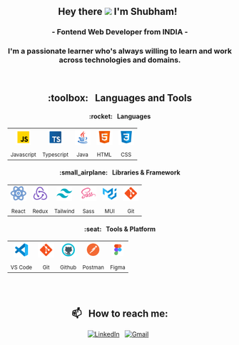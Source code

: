 <h2 align="center">Hey there <img src="https://media.giphy.com/media/hvRJCLFzcasrR4ia7z/giphy.gif" width="30"> I'm Shubham! &nbsp;</h2>
 <p align="center">
    <h3 align="center"> - Fontend Web Developer from INDIA - </h3>
    <h3 align="center"> I'm a passionate learner who's always willing to learn and work across technologies and domains.</h3>
</p>

</br>
<h2 align="center"> :toolbox: &nbsp; Languages and Tools </h2>

<h4 align="center"> :rocket: &nbsp; Languages </h4>
<table align="center" >
	<tr align="center">	
		<td >
			<img src="./Assets/js.svg" width="35"/>
		</td>
		<td >
			<img src="./Assets/typescript.svg" width="35"/>
		</td>
		<td>
			<img src="./Assets/java.svg" width="35"/>
		</td>
		<td>
			<img src="./Assets/html.svg" width="35"/>
		</td>
		<td >
			<img src="./Assets/css.svg" width="35"/>
		</td>
  </tr>
     <tr align="center" >
     <td><sub>Javascript</sub></td>
     <td><sub>Typescript</sub></td>
     <td><sub>Java</sub></td>
     <td><sub>HTML</sub></td>
     <td><sub>CSS</sub></td>
  </tr>
</table>

<h4 width="100%" align="center">:small_airplane: &nbsp; Libraries & Framework</h4>
<table align="center" >
	<tr align="center">
		<td >
			<img src="./Assets/react.svg" width="35"/>
		</td>
		<td >
			<img src="./Assets/redux.svg" width="35"/>
		</td>	
		<td >
			<img src="./Assets/tailwindcss.svg" width="35"/>
		</td>
		<td>
			<img src="./Assets/sass.svg" width="35"/>
		</td>
		<td>
			<img src="./Assets/material.svg" width="32"/>
		</td>
  	        <td>
			<img src="./Assets/git.svg" width="35"/>
		</td>
  </tr>
     <tr align="center" >
         <td><sub>React</sub></td>
         <td><sub>Redux</sub></td>
         <td><sub>Tailwind</sub></td>
         <td><sub>Sass</sub></td>
         <td><sub>MUI</sub></td>
         <td><sub>Git</sub></td>
     </tr>
</table>

<h4 width="100%" align="center">:seat: &nbsp; Tools & Platform</h4>
<table align="center" >
	<tr align="center">
		<td>
			<img src="./Assets/vscode.svg" width="35"/>
		</td>
  	        <td>
			<img src="./Assets/git.svg" width="35"/>
		</td>
  	         <td>
			<img src="./Assets/github.svg" width="35"/>
		</td>
		<td>
			<img src="./Assets/postman2.png" width="28"/>
		</td>
		<td>
			<img src="./Assets/figma.svg" width="28"/>
		</td>
		
  </tr>
     <tr align="center" >
	 <td><sub>VS Code</sub></td>
         <td><sub>Git</sub></td>
	 <td><sub>Github</sub></td>
	 <td><sub>Postman</sub></td>
	 <td><sub>Figma</sub></td>    
     </tr>
</table>

<br/>

<!--  <h2 align="center">🔥  Github Stats</h2> -->
<!--  <a href="https://github.com/im-shubhamsharma"><img width="48%" src="http://github-readme-stats.vercel.app/api?username=im-shubhamsharma&layout=compact&theme=radical&title_color=ff3068"></a>  &nbsp; &nbsp; -->
<!-- <a href="https://github.com/im-shubhamsharma"><img width="48%" src="http://github-readme-streak-stats.herokuapp.com/?user=im-shubhamsharma&layout=compact&theme=radical&date_format=M%20j%5B%2C%20Y%5D&ring=ff3068&fire=ff3068&sideNums=ff3068"></a> -->
  
<!--  <h3>🔝 Most used languages</h3>
<p align="left">
	<a href="https://github.com/im-shubhamsharma"><img alt="languages" src="https://github-readme-stats.vercel.app/api/top-langs/?username=im-shubhamsharma&layout=compact&theme=radical&title_color=ff3068" /></a>
</p> -->

<br/>
<h2 align="center">📫 &nbsp; How to reach me:</h2>
<p align="center">
<a href="https://www.linkedin.com/in/im-shubhamsharma"><img alt="LinkedIn" src="https://img.shields.io/badge/linkedin%20-%230077B5.svg?&style=flat&logo=linkedin&logoColor=white"/></a> &nbsp;
<a href="mailto:im.shubhamsharma002@gmail.com"><img alt="Gmail" src="https://img.shields.io/badge/Gmail-D14836?style=flat&logo=gmail&logoColor=white" /></a> &nbsp;
</p>


